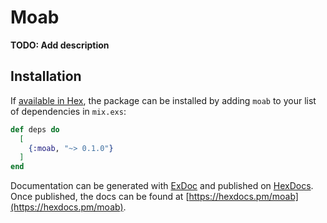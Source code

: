 # Moab

**TODO: Add description**

## Installation

If [available in Hex](https://hex.pm/docs/publish), the package can be installed
by adding `moab` to your list of dependencies in `mix.exs`:

```elixir
def deps do
  [
    {:moab, "~> 0.1.0"}
  ]
end
```

Documentation can be generated with [ExDoc](https://github.com/elixir-lang/ex_doc)
and published on [HexDocs](https://hexdocs.pm). Once published, the docs can
be found at [https://hexdocs.pm/moab](https://hexdocs.pm/moab).

